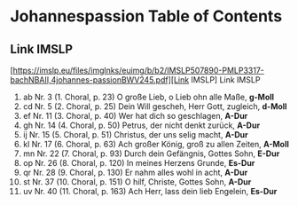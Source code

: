 # Johannespassion Table of Contents
## Link IMSLP
[https://imslp.eu/files/imglnks/euimg/b/b2/IMSLP507890-PMLP3317-bachNBAII,4johannes-passionBWV245.pdf][Link IMSLP]
Link IMSLP

1. ab Nr. 3 (1. Choral, p. 23) O große Lieb, o Lieb ohn alle Maße, **g-Moll**
2. cd Nr. 5 (2. Choral, p. 25) Dein Will gescheh, Herr Gott, zugleich, **d-Moll**
3. ef Nr. 11 (3. Choral, p. 40) Wer hat dich so geschlagen, **A-Dur**
4. gh Nr. 14 (4. Choral, p. 50) Petrus, der nicht denkt zurück, **A-Dur**
5. ij Nr. 15 (5. Choral, p. 51) Christus, der uns selig macht, **A-Dur**
6. kl Nr. 17 (6. Choral, p. 63) Ach großer König, groß zu allen Zeiten, **A-Moll**
7. mn Nr. 22 (7. Choral, p. 93) Durch dein Gefängnis, Gottes Sohn, **E-Dur**
8. op Nr. 26 (8. Choral, p. 120) In meines Herzens Grunde, **Es-Dur**
9. qr Nr. 28 (9. Choral, p. 130) Er nahm alles wohl in acht, **A-Dur**
10. st Nr. 37 (10. Choral, p. 151) O hilf, Christe, Gottes Sohn, **A-Dur**
11. uv Nr. 40 (11. Choral, p. 163) Ach Herr, lass dein lieb Engelein, **Es-Dur**